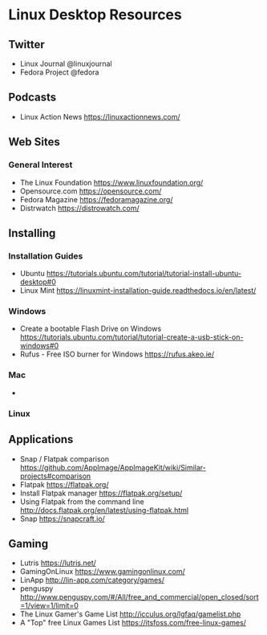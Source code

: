 # Linux Desktop Resources

## Twitter
* Linux Journal     @linuxjournal
* Fedora Project    @fedora

## Podcasts
* Linux Action News       https://linuxactionnews.com/

## Web Sites

### General Interest
* The Linux Foundation      https://www.linuxfoundation.org/
* Opensource.com            https://opensource.com/
* Fedora Magazine           https://fedoramagazine.org/
* Distrwatch                https://distrowatch.com/


## Installing

### Installation Guides
* Ubuntu            https://tutorials.ubuntu.com/tutorial/tutorial-install-ubuntu-desktop#0
* Linux Mint        https://linuxmint-installation-guide.readthedocs.io/en/latest/

### Windows
* Create a bootable Flash Drive on Windows      https://tutorials.ubuntu.com/tutorial/tutorial-create-a-usb-stick-on-windows#0 
* Rufus - Free ISO burner for Windows           https://rufus.akeo.ie/

### Mac
* 

### Linux

## Applications
* Snap / Flatpak comparison             https://github.com/AppImage/AppImageKit/wiki/Similar-projects#comparison
* Flatpak                               https://flatpak.org/
* Install Flatpak manager               https://flatpak.org/setup/
* Using Flatpak from the command line   http://docs.flatpak.org/en/latest/using-flatpak.html
* Snap                                  https://snapcraft.io/    
  
## Gaming
* Lutris                          https://lutris.net/
* GamingOnLinux                   https://www.gamingonlinux.com/
* LinApp                          http://lin-app.com/category/games/
* penguspy                        http://www.penguspy.com/#/All/free_and_commercial/open_closed/sort=1/view=1/limit=0
* The Linux Gamer's Game List     http://icculus.org/lgfaq/gamelist.php
* A "Top" free Linux Games List     https://itsfoss.com/free-linux-games/
